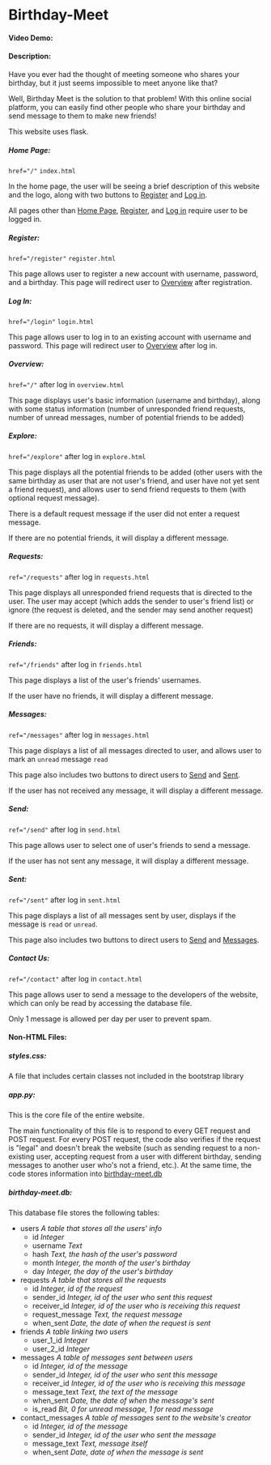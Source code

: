 # Birthday-Meet
#### Video Demo:
#### Description:
Have you ever had the thought of meeting someone who shares your birthday, but it just seems impossible to meet anyone like that?

Well, Birthday Meet is the solution to that problem! With this online social platform, you can easily find other people who share your birthday and send message to them to make new friends!

This website uses flask.

##### Home Page:
`href="/"` `index.html`

In the home page, the user will be seeing a brief description of this website and the logo, along with two buttons to [Register](#Register) and [Log in](#Log-In).

All pages other than [Home Page](#Home-Page), [Register](#Register), and [Log in](#Log-In) require user to be logged in.

##### Register:
`href="/register"` `register.html`

This page allows user to register a new account with username, password, and a birthday. This page will redirect user to [Overview](#Overview) after registration.

##### Log In:
`href="/login"` `login.html`

This page allows user to log in to an existing account with username and password. This page will redirect user to [Overview](#Overview) after log in.

##### Overview:
`href="/"` after log in `overview.html`

This page displays user's basic information (username and birthday), along with some status information (number of unresponded friend requests, number of unread messages, number of potential friends to be added)

##### Explore:
`href="/explore"` after log in `explore.html`

This page displays all the potential friends to be added (other users with the same birthday as user that are not user's friend, and user have not yet sent a friend request), and allows user to send friend requests to them (with optional request message). 

There is a default request message if the user did not enter a request message.

If there are no potential friends, it will display a different message.

##### Requests:
`ref="/requests"` after log in `requests.html`

This page displays all unresponded friend requests that is directed to the user. The user may accept (which adds the sender to user's friend list) or ignore (the request is deleted, and the sender may send another request)

If there are no requests, it will display a different message.

##### Friends:
`ref="/friends"` after log in `friends.html`

This page displays a list of the user's friends' usernames.

If the user have no friends, it will display a different message.

##### Messages:
`ref="/messages"` after log in `messages.html`

This page displays a list of all messages directed to user, and allows user to mark an `unread` message `read`

This page also includes two buttons to direct users to [Send](#Send) and [Sent](#Sent).

If the user has not received any message, it will display a different message.

##### Send:
`ref="/send"` after log in `send.html`

This page allows user to select one of user's friends to send a message. 

If the user has not sent any message, it will display a different message.

##### Sent:
`ref="/sent"` after log in `sent.html`

This page displays a list of all messages sent by user, displays if the message is `read` or `unread`.

This page also includes two buttons to direct users to [Send](#Send) and [Messages](#Messages).

##### Contact Us:
`ref="/contact"` after log in `contact.html`

This page allows user to send a message to the developers of the website, which can only be read by accessing the database file.

Only 1 message is allowed per day per user to prevent spam.

#### Non-HTML Files:
##### styles.css:
A file that includes certain classes not included in the bootstrap library
##### app.py:
This is the core file of the entire website. 

The main functionality of this file is to respond to every GET request and POST request. For every POST request, the code also verifies if the request is "legal" and doesn't break the website (such as sending request to a non-existing user, accepting request from a user with different birthday, sending messages to another user who's not a friend, etc.). At the same time, the code stores information into [birthday-meet.db](#birthday-meet.db)

##### birthday-meet.db:
This database file stores the following tables:
- users *A table that stores all the users' info*
  - id *Integer*
  - username *Text*
  - hash *Text, the hash of the user's password*
  - month *Integer, the month of the user's birthday*
  - day *Integer, the day of the user's birthday*
- requests *A table that stores all the requests*
  - id *Integer, id of the request*
  - sender_id *Integer, id of the user who sent this request*
  - receiver_id *Integer, id of the user who is receiving this request*
  - request_message *Text, the request message*
  - when_sent *Date, the date of when the request is sent*
- friends *A table linking two users*
  - user_1_id *Integer*
  - user_2_id *Integer*
- messages *A table of messages sent between users*
  - id *Integer, id of the message*
  - sender_id *Integer, id of the user who sent this message*
  - receiver_id *Integer, id of the user who is receiving this message*
  - message_text *Text, the text of the message*
  - when_sent *Date, the date of when the message's sent*
  - is_read *Bit, 0 for unread message, 1 for read message*
- contact_messages *A table of messages sent to the website's creator*
  - id *Integer, id of the message*
  - sender_id *Integer, id of the user who sent the message*
  - message_text *Text, message itself*
  - when_sent *Date, date of when the message is sent*
